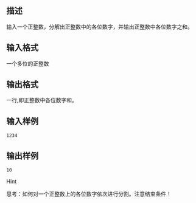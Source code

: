 ## 描述

输入一个正整数，分解出正整数中的各位数字，并输出正整数中各位数字之和。

## 输入格式

一个多位的正整数

## 输出格式

一行,即正整数中各位数字和。

## 输入样例

```plaintext
1234 
```

## 输出样例

```plaintext
10
```

Hint

思考：如何对一个正整数上的各位数字依次进行分割。注意结束条件！



 

